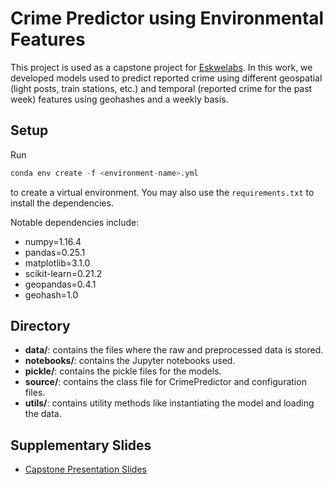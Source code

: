 # Crime Predictor using Environmental Features
This project is used as a capstone project for [Eskwelabs](https://www.eskwelabs.com/). In this work, we developed models used to predict reported crime using different geospatial (light posts, train stations, etc.) and temporal (reported crime for the past week) features using geohashes and a weekly basis.

## Setup
Run 
```s
conda env create -f <environment-name>.yml
```
to create a virtual environment.
You may also use the `requirements.txt` to install the dependencies.

Notable dependencies include:
- numpy=1.16.4
- pandas=0.25.1
- matplotlib=3.1.0
- scikit-learn=0.21.2
- geopandas=0.4.1
- geohash=1.0

## Directory
- **data/**: contains the files where the raw and preprocessed data is stored.
- **notebooks/**: contains the Jupyter notebooks used.
- **pickle/**: contains the pickle files for the models.
- **source/**: contains the class file for CrimePredictor and configuration files.
- **utils/**: contains utility methods like instantiating the model and loading the data.

## Supplementary Slides
- [Capstone Presentation Slides](https://docs.google.com/presentation/d/1xraAIao6-gYqxSH9hs9HzhmVblcnkLuNCT-w9H8vT3E/edit?usp=sharing)
